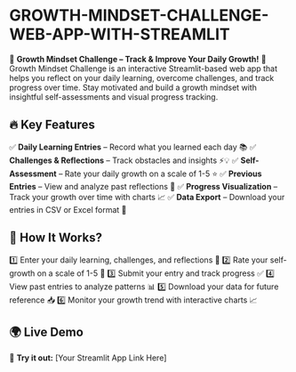 # GROWTH-MINDSET-CHALLENGE-WEB-APP-WITH-STREAMLIT

🌱 **Growth Mindset Challenge – Track & Improve Your Daily Growth!** 🚀
Growth Mindset Challenge is an interactive Streamlit-based web app that helps you reflect on your daily learning, overcome challenges, and track progress over time. Stay motivated and build a growth mindset with insightful self-assessments and visual progress tracking.

## 🔥 Key Features

✅ **Daily Learning Entries** – Record what you learned each day 📚
✅ **Challenges & Reflections** – Track obstacles and insights ⚡💡
✅ **Self-Assessment** – Rate your daily growth on a scale of 1-5 ⭐
✅ **Previous Entries** – View and analyze past reflections 📅
✅ **Progress Visualization** – Track your growth over time with charts 📈
✅ **Data Export** – Download your entries in CSV or Excel format 📂

## 🚀 How It Works?

1️⃣ Enter your daily learning, challenges, and reflections 📝
2️⃣ Rate your self-growth on a scale of 1-5 🌟
3️⃣ Submit your entry and track progress ✅
4️⃣ View past entries to analyze patterns 📊
5️⃣ Download your data for future reference 📥
6️⃣ Monitor your growth trend with interactive charts 📈

## 🌍 Live Demo

🚀 **Try it out:** [Your Streamlit App Link Here]
